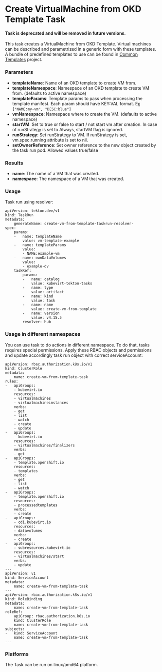 # Create VirtualMachine from OKD Template Task

#### Task is deprecated and will be removed in future versions.

This task creates a VirtualMachine from OKD Template.
Virtual machines can be described and parametrized in a generic form with these templates.
A bundle of predefined templates to use can be found in [Common Templates](https://github.com/kubevirt/common-templates) project.

### Parameters

- **templateName**: Name of an OKD template to create VM from.
- **templateNamespace**: Namespace of an OKD template to create VM from. (defaults to active namespace)
- **templateParams**: Template params to pass when processing the template manifest. Each param should have KEY:VAL format. Eg `["NAME:my-vm", "DESC:blue"]`
- **vmNamespace**: Namespace where to create the VM. (defaults to active namespace)
- **startVM**: Set to true or false to start / not start vm after creation. In case of runStrategy is set to Always, startVM flag is ignored.
- **runStrategy**: Set runStrategy to VM. If runStrategy is set, vm.spec.running attribute is set to nil.
- **setOwnerReference**: Set owner reference to the new object created by the task run pod. Allowed values true/false

### Results

- **name**: The name of a VM that was created.
- **namespace**: The namespace of a VM that was created.

### Usage

Task run using resolver:
```
apiVersion: tekton.dev/v1
kind: TaskRun
metadata:
    generateName: create-vm-from-template-taskrun-resolver-
spec:
    params:
    -   name: templateName
        value: vm-template-example
    -   name: templateParams
        value:
        - NAME:example-vm
    -   name: ownDataVolumes
        value:
        - example-dv
    taskRef:
        params:
        -   name: catalog
            value: kubevirt-tekton-tasks
        -   name: type
            value: artifact
        -   name: kind
            value: task
        -   name: name
            value: create-vm-from-template
        -   name: version
            value: v4.15.5
        resolver: hub
```

### Usage in different namespaces

You can use task to do actions in different namespace. To do that, tasks requires special permissions. Apply these RBAC objects and permissions and update accordingly task run object with correct serviceAccount:

```
apiVersion: rbac.authorization.k8s.io/v1
kind: ClusterRole
metadata:
    name: create-vm-from-template-task
rules:
-   apiGroups:
    - kubevirt.io
    resources:
    - virtualmachines
    - virtualmachineinstances
    verbs:
    - get
    - list
    - watch
    - create
    - update
-   apiGroups:
    - kubevirt.io
    resources:
    - virtualmachines/finalizers
    verbs:
    - get
-   apiGroups:
    - template.openshift.io
    resources:
    - templates
    verbs:
    - get
    - list
    - watch
-   apiGroups:
    - template.openshift.io
    resources:
    - processedtemplates
    verbs:
    - create
-   apiGroups:
    - cdi.kubevirt.io
    resources:
    - datavolumes
    verbs:
    - create
-   apiGroups:
    - subresources.kubevirt.io
    resources:
    - virtualmachines/start
    verbs:
    - update
---
apiVersion: v1
kind: ServiceAccount
metadata:
    name: create-vm-from-template-task
---
apiVersion: rbac.authorization.k8s.io/v1
kind: RoleBinding
metadata:
    name: create-vm-from-template-task
roleRef:
    apiGroup: rbac.authorization.k8s.io
    kind: ClusterRole
    name: create-vm-from-template-task
subjects:
-   kind: ServiceAccount
    name: create-vm-from-template-task
---
```

### Platforms

The Task can be run on linux/amd64 platform.
